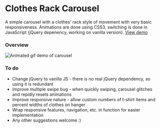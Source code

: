 # Clothes Rack Carousel
A simple carousel with a clothes' rack style of movement with very basic responsiveness. Animations are done using CSS3, switching is done in JavaScript (jQuery depenency, working on vanilla version). [ View demo ](http://ohepworthbell.github.io/clothes-rack-carousel/)

### Overview
![Animated gif demo of carousel](http://ohepworthbell.github.io/clothes-rack-carousel/img/demo.gif)


### To do
* Change jQuery to vanilla JS - there is no real jQuery dependency, so using it is redundant
* Improve multiple swipe bug - when quickly swiping, carousel glitches and repidly resets animations
* Improve responsive nature - allow custom numbers of t-shirt items and percent widths of clothes on hanger
* Wrap responsive features, navigation, etc. in function for easier implementation
* Any other suggestions welcome :)
